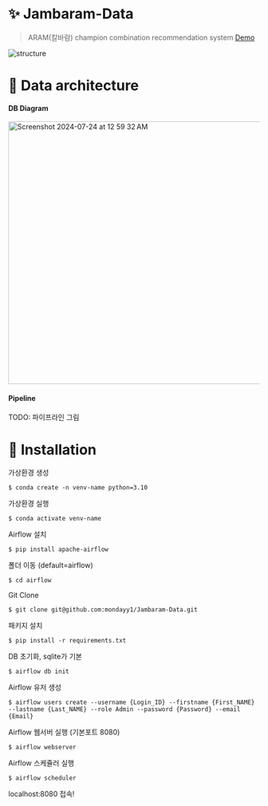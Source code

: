# :sparkles: Jambaram-Data
> ARAM(칼바람) champion combination recommendation system [Demo](http://jambaram.xyz)

![structure](https://github.com/user-attachments/assets/64b60686-f2cd-45ef-9a8d-ffc2f52312bc)


# :camel: Data architecture
#### DB Diagram
<img width="527" alt="Screenshot 2024-07-24 at 12 59 32 AM" src="https://github.com/user-attachments/assets/a4dee1da-e7d3-446a-a519-dedb07a4346b">

#### Pipeline
TODO: 파이프라인 그림


# :floppy_disk: Installation
가상환경 생성
```
$ conda create -n venv-name python=3.10
```

가상환경 실행
```
$ conda activate venv-name
```

Airflow 설치
```
$ pip install apache-airflow
```

폴더 이동 (default=airflow)
```
$ cd airflow
```

Git Clone
```
$ git clone git@github.com:mondayy1/Jambaram-Data.git
```

패키지 설치
```
$ pip install -r requirements.txt
```

DB 초기화, sqlite가 기본
```
$ airflow db init
```

Airflow 유저 생성
```
$ airflow users create --username {Login_ID} --firstname {First_NAME} --lastname {Last_NAME} --role Admin --password {Password} --email {Email}
```

Airflow 웹서버 실행 (기본포트 8080)
```
$ airflow webserver
```

Airflow 스케쥴러 실행
```
$ airflow scheduler
```

localhost:8080 접속!

